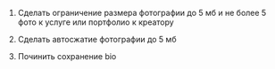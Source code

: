 1. Сделать ограничение размера фотографии до 5 мб и не более 5 фото к услуге или портфолио к креатору

2. Сделать автосжатие фотографии до 5 мб

3. Починить сохранение bio
